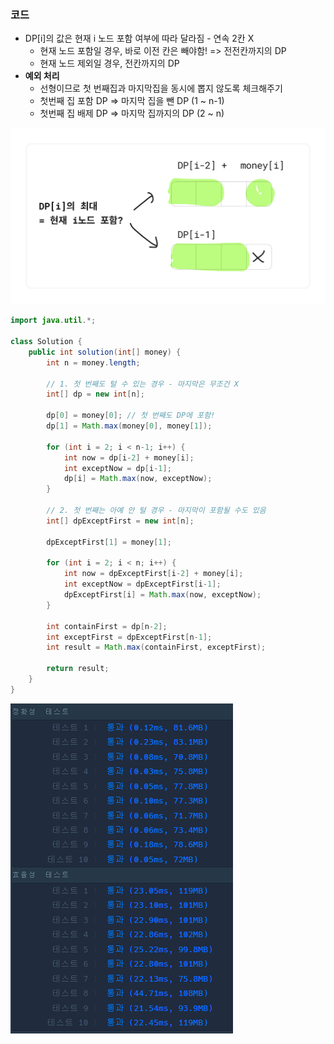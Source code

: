 ### 코드

- DP[i]의 값은 현재 i 노드 포함 여부에 따라 달라짐 - 연속 2칸 X
  - 현재 노드 포함일 경우, 바로 이전 칸은 빼야함! => 전전칸까지의 DP
  - 현재 노드 제외일 경우, 전칸까지의 DP
- **예외 처리**
  - 선형이므로 첫 번째집과 마지막집을 동시에 뽑지 않도록 체크해주기
  - 첫번째 집 포함 DP => 마지막 집을 뺀 DP (1 ~ n-1)
  - 첫번째 집 배제 DP => 마지막 집까지의 DP (2 ~ n)

![img_4.png](img_4.png)

```java
import java.util.*;

class Solution {
    public int solution(int[] money) {
        int n = money.length;

        // 1. 첫 번째도 털 수 있는 경우 - 마지막은 무조건 X
        int[] dp = new int[n];

        dp[0] = money[0]; // 첫 번째도 DP에 포함!
        dp[1] = Math.max(money[0], money[1]);

        for (int i = 2; i < n-1; i++) {
            int now = dp[i-2] + money[i];
            int exceptNow = dp[i-1];
            dp[i] = Math.max(now, exceptNow);
        }

        // 2. 첫 번째는 아예 안 털 경우 - 마지막이 포함될 수도 있음
        int[] dpExceptFirst = new int[n];

        dpExceptFirst[1] = money[1];

        for (int i = 2; i < n; i++) {
            int now = dpExceptFirst[i-2] + money[i];
            int exceptNow = dpExceptFirst[i-1];
            dpExceptFirst[i] = Math.max(now, exceptNow);
        }

        int containFirst = dp[n-2];
        int exceptFirst = dpExceptFirst[n-1];
        int result = Math.max(containFirst, exceptFirst);

        return result;
    }
}
```

![img_5.png](img_5.png)